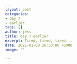 ```yaml
---
layout: post
categories:
- day 7
- earlier
tags: []
author: jess
title: day 7 earlier
excerpt: Tired, tired, tired...
date: 2021-01-08 20:30:00 +0000
image: ''

---
```

